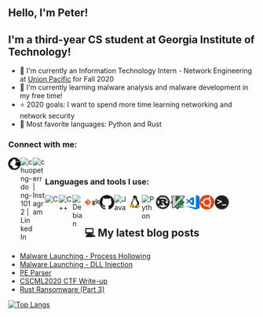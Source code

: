<link rel="stylesheet" href="https://cdn.jsdelivr.net/gh/konpa/devicon@master/devicon.min.css">
<link rel="stylesheet" type="text/css" href="style.css">

## Hello, I'm Peter!

## I'm a third-year CS student at Georgia Institute of Technology!
- :electric_plug: I'm currently an Information Technology Intern - Network Engineering at [Union Pacific](https://www.up.com/index.htm) for Fall 2020
- :space_invader: I'm currently learning malware analysis and malware development in my free time!
- :star: 2020 goals: I want to spend more time learning networking and network security
- :octopus: Most favorite languages: Python <i class="devicon-python-plain colored"></i> and Rust <i class="devicon-rust-plain colored"></i>


### Connect with me:


[<img align="left" alt="cdong1012.github.io" width="25px" src="https://raw.githubusercontent.com/iconic/open-iconic/master/svg/globe.svg" />][website]
[<img align="left" alt="chuong-dong-1012 | LinkedIn" width="25px" src="https://cdn.jsdelivr.net/npm/simple-icons@v3/icons/linkedin.svg" />][linkedin]
[<img align="left" alt="cpeterr | Instagram" width="25px" src="https://cdn.jsdelivr.net/npm/simple-icons@v3/icons/instagram.svg" />][instagram]

<br />

### Languages and tools I use:

<img align="left" alt="C" width="28px" src="https://raw.githubusercontent.com/abranhe/programming-languages-logos/master/src/c/c_24x24.png" /> 
<img align="left" alt="C++" width="28px" src="https://raw.githubusercontent.com/abranhe/programming-languages-logos/master/src/cpp/cpp_32x32.png" />
<img align="left" alt="Debian" width="25px" src="https://www.debian.org/logos/openlogo-nd-25.png" />
<img align="left" alt="Git" width="30px" src="https://raw.githubusercontent.com/github/explore/master/topics/git/git.png" />
<img align="left" alt="Github" width="30px" src="https://raw.githubusercontent.com/github/explore/master/topics/github/github.png" />
<img align="left" alt="Java" width="28px" src="https://raw.githubusercontent.com/abranhe/programming-languages-logos/master/src/java/java_32x32.png" />
<img align="left" alt="Linux" width="28px" src="https://raw.githubusercontent.com/github/explore/master/topics/linux/linux.png" />
<img align="left" alt="Python" width="28px" src="https://raw.githubusercontent.com/abranhe/programming-languages-logos/master/src/python/python_32x32.png" />
<img align="left" alt="Rust" width="30px" src="https://raw.githubusercontent.com/github/explore/master/topics/rust/rust.png" />
<img align="left" alt="Vim" width="30px" src="https://raw.githubusercontent.com/github/explore/master/topics/vim/vim.png" />
<img align="left" alt="VSCode" width="30px" src="https://raw.githubusercontent.com/github/explore/master/topics/visual-studio-code/visual-studio-code.png" />
<img align="left" alt="Ubuntu" width="30px" src="https://raw.githubusercontent.com/github/explore/master/topics/ubuntu/ubuntu.png" />
<img align="left" alt="Terminal" width="30px" src="https://raw.githubusercontent.com/github/explore/80688e429a7d4ef2fca1e82350fe8e3517d3494d/topics/terminal/terminal.png" />

<br />
<br />

## :computer: My latest blog posts 
<!-- BLOG-POST-LIST:START -->
- [Malware Launching - Process Hollowing](https://cdong1012.github.io//malware%20development/2020/08/19/Process-Hollowing/)
- [Malware Launching - DLL Injection](https://cdong1012.github.io//malware%20development/2020/08/16/DLL-Injection/)
- [PE Parser](https://cdong1012.github.io//reverse%20engineering/2020/08/15/PE-Parser/)
- [CSCML2020 CTF Write-up](https://cdong1012.github.io//reverse%20engineering/2020/07/05/CSCML2020-RE/)
- [Rust Ransomware (Part 3)](https://cdong1012.github.io//malware%20development/2020/06/27/rust-ransomware3/)
<!-- BLOG-POST-LIST:END -->

[![Top Langs](https://github-readme-stats.vercel.app/api/top-langs/?username=cdong1012)](https://github.com/anuraghazra/github-readme-stats)


[website]: https://cdong1012.github.io/
[linkedin]: https://www.linkedin.com/in/chuong-dong-1012/
[instagram]: https://www.instagram.com/cpeterr/
